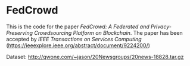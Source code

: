 # FedCrowd
This is the code for the paper *FedCrowd: A Federated and Privacy-Preserving Crowdsourcing Platform on Blockchain*.
The paper has been accepted by *IEEE Transactions on Services Computing* (https://ieeexplore.ieee.org/abstract/document/9224200/)

Dataset: http://qwone.com/~jason/20Newsgroups/20news-18828.tar.gz

